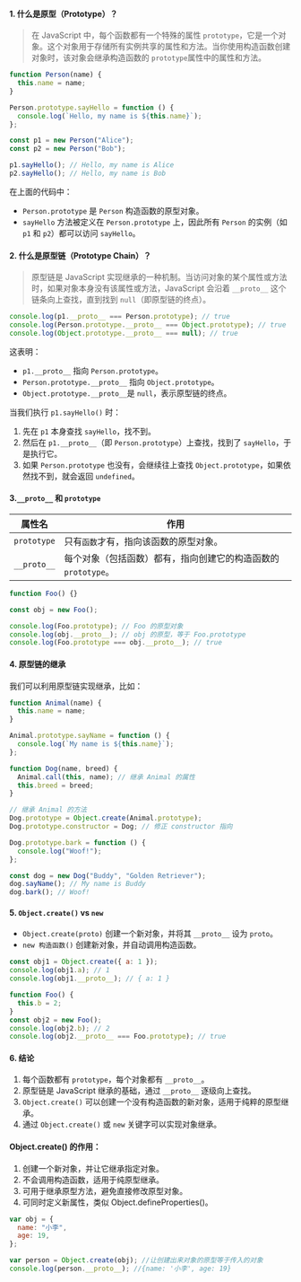 #### 1. 什么是原型（Prototype）？

> 在 JavaScript 中，每个函数都有一个特殊的属性 `prototype`，它是一个对象。这个对象用于存储所有实例共享的属性和方法。当你使用构造函数创建对象时，该对象会继承构造函数的 `prototype`属性中的属性和方法。

```js
function Person(name) {
  this.name = name;
}

Person.prototype.sayHello = function () {
  console.log(`Hello, my name is ${this.name}`);
};

const p1 = new Person("Alice");
const p2 = new Person("Bob");

p1.sayHello(); // Hello, my name is Alice
p2.sayHello(); // Hello, my name is Bob
```

在上面的代码中：

- `Person.prototype` 是 `Person` 构造函数的原型对象。
- `sayHello` 方法被定义在 `Person.prototype` 上，因此所有 `Person` 的实例（如 `p1` 和 `p2`）都可以访问 `sayHello`。

#### 2. 什么是原型链（Prototype Chain）？

> 原型链是 JavaScript 实现继承的一种机制。当访问对象的某个属性或方法时，如果对象本身没有该属性或方法，JavaScript 会沿着 `__proto__` 这个链条向上查找，直到找到 `null`（即原型链的终点）。

```js
console.log(p1.__proto__ === Person.prototype); // true
console.log(Person.prototype.__proto__ === Object.prototype); // true
console.log(Object.prototype.__proto__ === null); // true
```

这表明：

- `p1.__proto__` 指向 `Person.prototype`。
- `Person.prototype.__proto__` 指向 `Object.prototype`。
- `Object.prototype.__proto__`是 `null`，表示原型链的终点。

当我们执行 `p1.sayHello()` 时：

1. 先在 `p1` 本身查找 `sayHello`，找不到。
2. 然后在 `p1.__proto__`（即 `Person.prototype`）上查找，找到了 `sayHello`，于是执行它。
3. 如果 `Person.prototype` 也没有，会继续往上查找 `Object.prototype`，如果依然找不到，就会返回 `undefined`。

#### 3.`__proto__` 和 `prototype`

| 属性名      | 作用                                                           |
| ----------- | -------------------------------------------------------------- |
| `prototype` | 只有`函数`才有，指向该函数的原型对象。                         |
| `__proto__` | 每个对象（包括函数）都有，指向创建它的构造函数的 `prototype`。 |

```js
function Foo() {}

const obj = new Foo();

console.log(Foo.prototype); // Foo 的原型对象
console.log(obj.__proto__); // obj 的原型，等于 Foo.prototype
console.log(Foo.prototype === obj.__proto__); // true
```

#### 4. 原型链的继承

我们可以利用原型链实现继承，比如：

```js
function Animal(name) {
  this.name = name;
}

Animal.prototype.sayName = function () {
  console.log(`My name is ${this.name}`);
};

function Dog(name, breed) {
  Animal.call(this, name); // 继承 Animal 的属性
  this.breed = breed;
}

// 继承 Animal 的方法
Dog.prototype = Object.create(Animal.prototype);
Dog.prototype.constructor = Dog; // 修正 constructor 指向

Dog.prototype.bark = function () {
  console.log("Woof!");
};

const dog = new Dog("Buddy", "Golden Retriever");
dog.sayName(); // My name is Buddy
dog.bark(); // Woof!
```

#### 5. `Object.create()` vs `new`

- `Object.create(proto)` 创建一个新对象，并将其 `__proto__` 设为 `proto`。
- `new 构造函数()` 创建新对象，并自动调用构造函数。

```js
const obj1 = Object.create({ a: 1 });
console.log(obj1.a); // 1
console.log(obj1.__proto__); // { a: 1 }

function Foo() {
  this.b = 2;
}
const obj2 = new Foo();
console.log(obj2.b); // 2
console.log(obj2.__proto__ === Foo.prototype); // true
```

#### 6. 结论

1. 每个函数都有 `prototype`，每个对象都有 `__proto__`。
2. 原型链是 JavaScript 继承的基础，通过 `__proto__` 逐级向上查找。
3. `Object.create()` 可以创建一个没有构造函数的新对象，适用于纯粹的原型继承。
4. 通过 `Object.create()` 或 `new` 关键字可以实现对象继承。

#### Object.create() 的作用：

1. 创建一个新对象，并让它继承指定对象。
2. 不会调用构造函数，适用于纯原型继承。
3. 可用于继承原型方法，避免直接修改原型对象。
4. 可同时定义新属性，类似 Object.defineProperties()。

```js
var obj = {
  name: "小李",
  age: 19,
};

var person = Object.create(obj); //让创建出来对象的原型等于传入的对象
console.log(person.__proto__); //{name: '小李', age: 19}
```
